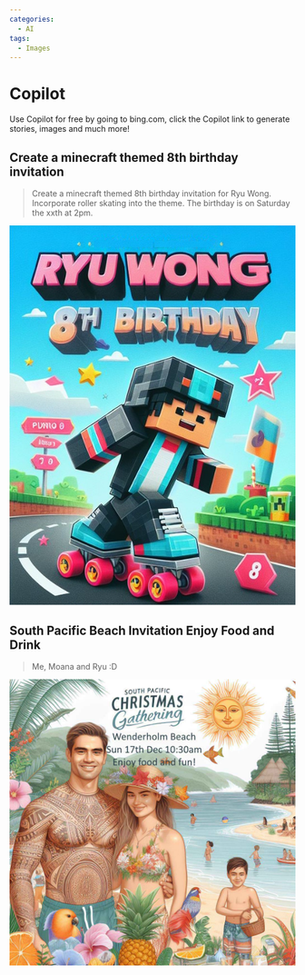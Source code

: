 ```yaml
---
categories:
  - AI
tags:
  - Images
---
```


# Copilot

Use Copilot for free by going to bing.com, click the Copilot link to generate stories, images and much more!

## Create a minecraft themed 8th birthday invitation

> Create a minecraft themed 8th birthday invitation for Ryu Wong. Incorporate roller skating into the theme. The birthday is on Saturday the xxth at 2pm.

![Minecraft Themed Birthday Invitation](/docs/assets/posts/2024/RyuMinecraftBirthdayInvitationSkating.jpg)

## South Pacific Beach Invitation Enjoy Food and Drink

> Me, Moana and Ryu :D

![Beach Invitation](/docs/assets/posts/2024/BeachInvitation.JPG)